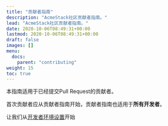 ```yaml
---
title: "贡献者指南"
description: "AcmeStack社区贡献者指南。"
lead: "AcmeStack社区贡献者指南。"
date: 2020-10-06T08:49:31+00:00
lastmod: 2020-10-06T08:49:31+00:00
draft: false
images: []
menu:
  docs:
    parent: "contributing"
weight: 15
toc: true
---
```


本指南适用于已经提交Pull Request的贡献者。

首次贡献者应从贡献者指南开始，贡献者指南也适用于**所有开发者**。

让我们从[开发者环境设置](../developer-environment-setting)开始
